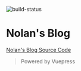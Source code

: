 <p>
<img src="https://travis-ci.org/nolanlee/blog.svg?branch=master" alt="build-status">
</p>

# Nolan's Blog

[Nolan&#39;s Blog Source Code](http://referenceerror.net)

> Powered by Vuepress
